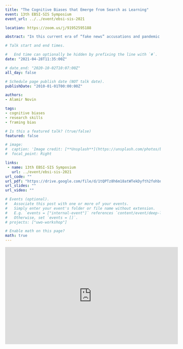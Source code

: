 ```yaml
---
title: "The Cognitive Biases that Emerge from Search as Learning"
event: 13th EBSI-SIS Symposium
event_url: ../../event/ebsi-sis-2021

location: https://zoom.us/j/91952595188

abstract: "In this current era of “fake news” accusations and pandemic misinformation, the public is left to dispel misinformation via their own research skills. Compounding this challenge of encountering online misinformation are the “Stay at Home” protocols forcing student to learn outside of the classroom and more on their online research skills. To address these issues, it is important to question how online research leads people to misinform themselves? Can Google’s algorithm unintentionally bias users? This dissertation approaches these questions with three cumulative studies (N=164). The first study asked students (N=60) to interact with a mock Google page. The query was about a science topic that contained multiple valid perspectives. Participants first ranked the usefulness of the search results and then used them in a writing task. The study discovered that Google’s presentation of results (i.e., the order and genre of the sources presented) influenced how students wrote about the topic. Four types of cognitive biases explaining this discrepancy were identified (i.e., Priming, Anchoring, Framing, and the Availability heuristic). The most concerning of the four was the Framing bias. Framing occurs when the wording of information influences people’s decisions. For example, prior studies found that framing the famous prisoner’s dilemma as a “collaborative task” influenced people’s altruism. Similarly, this dissertation found that Google’s algorithm framed results to influence the participants’ interactions with specific results at the expense of more useful ones. The second study repeated the first’s methodology, but examined whether experts (N=40) on the query’s topic were affected differently than the general student population. The four cognitive biases were detected again, but the Framing bias influenced less experts (47%) than novices (73%). Interestingly, in both studies there were some participants who were not significantly affected by framing. The third study in this dissertation (N=50) investigates why and how these latter participants avoid framing. The methodology of the first two studies is repeated, but this time the entire search task itself is purposely framed to examine whether and how participants counter a frame’s influence. Understanding how the participants avoid biases will provide insights for developing digital search skills for both students and the general public."

# Talk start and end times.

#   End time can optionally be hidden by prefixing the line with `#`.
date: "2021-04-28T11:35:00Z"

# date_end: "2020-10-02T10:07:00Z"
all_day: false

# Schedule page publish date (NOT talk date).
publishDate: "2010-01-01T00:00:00Z"

authors:
- Alamir Novin

tags:
- cognitive biases
- research skills
- framing bias

# Is this a featured talk? (true/false)
featured: false

# image:
#  caption: 'Image credit: [**Unsplash**](https://unsplash.com/photos/bzdhc5b3Bxs)'
#  focal_point: Right

links:
 - name: 13th EBSI-SIS Symposium
   url: ../event/ebsi-sis-2021
url_code: ""
url_pdf: "https://drive.google.com/file/d/1tQPTz8h6m18atWTekDyfth2fohbnrJEo/view?usp=sharing"
url_slides: ""
url_video: ""

# Events (optional).
#   Associate this post with one or more of your events.
#   Simply enter your event's folder or file name without extension.
#   E.g. `events = ["internal-event"]` references `content/event/deep-learning/index.md`.
#   Otherwise, set `events = []`.
# projects: ["uwo-workshop"]

# Enable math on this page?
math: true
---
```

<iframe width="560" height="315" src="https://www.youtube.com/embed/suhiXa0Zw6M" title="YouTube video player" frameborder="0" allow="accelerometer; autoplay; clipboard-write; encrypted-media; gyroscope; picture-in-picture" allowfullscreen></iframe>
